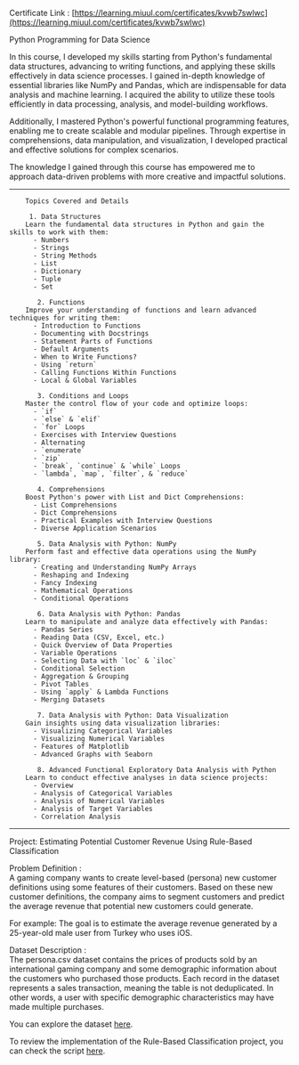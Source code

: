 Certificate Link    : [https://learning.miuul.com/certificates/kvwb7swlwc](https://learning.miuul.com/certificates/kvwb7swlwc)

   Python Programming for Data Science

In this course, I developed my skills starting from Python's fundamental data structures, advancing to writing functions, and applying these skills effectively in data science processes. I gained in-depth knowledge of essential libraries like NumPy and Pandas, which are indispensable for data analysis and machine learning. I acquired the ability to utilize these tools efficiently in data processing, analysis, and model-building workflows.  

Additionally, I mastered Python's powerful functional programming features, enabling me to create scalable and modular pipelines. Through expertise in comprehensions, data manipulation, and visualization, I developed practical and effective solutions for complex scenarios.  

The knowledge I gained through this course has empowered me to approach data-driven problems with more creative and impactful solutions.  

---

        Topics Covered and Details    

         1. Data Structures    
        Learn the fundamental data structures in Python and gain the skills to work with them:
          - Numbers
          - Strings  
          - String Methods  
          - List  
          - Dictionary  
          - Tuple  
          - Set  

           2. Functions    
        Improve your understanding of functions and learn advanced techniques for writing them:
          - Introduction to Functions  
          - Documenting with Docstrings  
          - Statement Parts of Functions  
          - Default Arguments  
          - When to Write Functions?  
          - Using `return`  
          - Calling Functions Within Functions  
          - Local & Global Variables  

           3. Conditions and Loops    
        Master the control flow of your code and optimize loops:  
          - `if`  
          - `else` & `elif`  
          - `for` Loops  
          - Exercises with Interview Questions  
          - Alternating  
          - `enumerate`  
          - `zip`  
          - `break`, `continue` & `while` Loops  
          - `lambda`, `map`, `filter`, & `reduce`  

           4. Comprehensions    
        Boost Python's power with List and Dict Comprehensions:
          - List Comprehensions  
          - Dict Comprehensions  
          - Practical Examples with Interview Questions  
          - Diverse Application Scenarios  

           5. Data Analysis with Python: NumPy    
        Perform fast and effective data operations using the NumPy library:  
          - Creating and Understanding NumPy Arrays  
          - Reshaping and Indexing  
          - Fancy Indexing  
          - Mathematical Operations  
          - Conditional Operations  

           6. Data Analysis with Python: Pandas    
        Learn to manipulate and analyze data effectively with Pandas:  
          - Pandas Series  
          - Reading Data (CSV, Excel, etc.)  
          - Quick Overview of Data Properties  
          - Variable Operations  
          - Selecting Data with `loc` & `iloc`  
          - Conditional Selection  
          - Aggregation & Grouping  
          - Pivot Tables  
          - Using `apply` & Lambda Functions  
          - Merging Datasets  

           7. Data Analysis with Python: Data Visualization    
        Gain insights using data visualization libraries:  
          - Visualizing Categorical Variables  
          - Visualizing Numerical Variables  
          - Features of Matplotlib  
          - Advanced Graphs with Seaborn  

           8. Advanced Functional Exploratory Data Analysis with Python    
        Learn to conduct effective analyses in data science projects:
          - Overview  
          - Analysis of Categorical Variables  
          - Analysis of Numerical Variables  
          - Analysis of Target Variables  
          - Correlation Analysis  

---

Project: Estimating Potential Customer Revenue Using Rule-Based Classification      

Problem Definition    :  
A gaming company wants to create level-based (persona) new customer definitions using some features of their customers. Based on these new customer definitions, the company aims to segment customers and predict the average revenue that potential new customers could generate.  

For example: The goal is to estimate the average revenue generated by a 25-year-old male user from Turkey who uses iOS.  

Dataset Description    :  
The   persona.csv   dataset contains the prices of products sold by an international gaming company and some demographic information about the customers who purchased those products. Each record in the dataset represents a sales transaction, meaning the table is not deduplicated. In other words, a user with specific demographic characteristics may have made multiple purchases.  

You can explore the dataset [here](https://github.com/BernaUzunoglu/Data_Scientist_and_AI/blob/main/DataScientisForPython/datasets/persona.csv).  

To review the implementation of the Rule-Based Classification project, you can check the script [here](https://github.com/BernaUzunoglu/Data_Scientist_and_AI/blob/main/DataScientisForPython/kural_tabanli_siniflandirma.py).